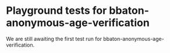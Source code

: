 # Playground tests for bbaton-anonymous-age-verification
We are still awaiting the first test run for bbaton-anonymous-age-verification.
